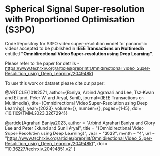 # Spherical Signal Super-resolution with Proportioned Optimisation (S3PO)

Code Repository for S3PO video super-resolution model for panaromic videos accepted to be published in **IEEE Transactions on Multimedia** entitled **"Omnidirectional Video Super-resolution using Deep Learning"**.

Please refer to the paper for details - https://www.techrxiv.org/articles/preprint/Omnidirectional_Video_Super-Resolution_using_Deep_Learning/20494851

To use this work or dataset please cite our paper:

@ARTICLE{10102571,
  author={Baniya, Arbind Agrahari and Lee, Tsz-Kwan and Eklund, Peter W. and Aryal, Sunil},
  journal={IEEE Transactions on Multimedia}, 
  title={Omnidirectional Video Super-Resolution using Deep Learning}, 
  year={2023},
  volume={},
  number={},
  pages={1-15},
  doi={10.1109/TMM.2023.3267294}}

@article{Agrahari Baniya2023,
author = "Arbind Agrahari Baniya and Glory Lee and Peter Eklund and Sunil Aryal",
title = "{Omnidirectional Video Super-Resolution using Deep Learning}",
year = "2023",
month = "4",
url = "https://www.techrxiv.org/articles/preprint/Omnidirectional_Video_Super-Resolution_using_Deep_Learning/20494851",
doi = "10.36227/techrxiv.20494851.v2"
}
